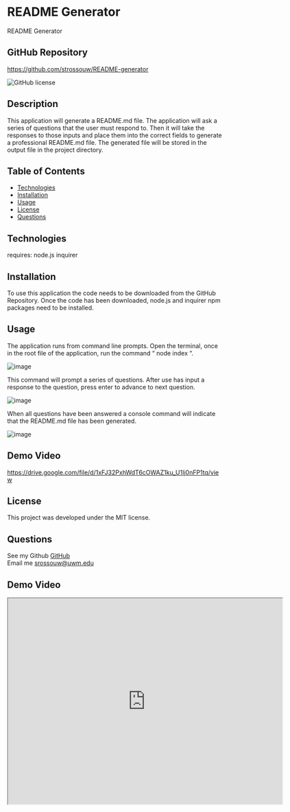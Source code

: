 # README Generator
README Generator

## GitHub Repository
https://github.com/strossouw/README-generator

 ![GitHub license](https://img.shields.io/badge/license-MIT-blue.svg)

##  Description
This application will generate a README.md file. The application will ask a series of questions that the user must respond to. Then it will take the responses to those inputs and place them into the correct fields to generate a professional README.md file. 
The generated file will be stored in the output file in the project directory.


##  Table of Contents
* [Technologies](#technologies)
* [Installation](#installation)
* [Usage](#usage)
* [License](#license)
* [Questions](#questions)
  
## Technologies
requires: 
node.js 
inquirer

## Installation
To use this application the code needs to be downloaded from the GitHub Repository. Once the code has been downloaded, node.js and inquirer npm packages need to be installed.

## Usage
The application runs from command line prompts. Open the terminal, once in the root file of the application, run the command “ node index “. 

![image](https://user-images.githubusercontent.com/105831699/188918542-6adec4e3-35a3-4199-8fe4-ed2504610cbd.png)

This command will prompt a series of questions. After use has input a response to the question, press enter to advance to next question. 

![image](https://user-images.githubusercontent.com/105831699/188918758-5f0542c1-799e-448f-a509-9fee9c3e0ffa.png)

When all questions have been answered a console command will indicate that the README.md file has been generated.

![image](https://user-images.githubusercontent.com/105831699/188918821-0228abbd-45f3-403e-8dcf-76d02052bf9d.png)

## Demo Video
https://drive.google.com/file/d/1xFJ32PxhWdT6cOWAZ1ku_U1Ij0nFP1tq/view

## License
This project was developed under the MIT license.

## Questions  
See my Github [GitHub](https://www.github.com/strossouw)  
Email me  <srossouw@uwm.edu>

## Demo Video
<iframe src="https://drive.google.com/file/d/1MPEO_wVGacnVPawNU5TM0eD8a2bkvGwK/preview" width="640" height="480"></iframe>

